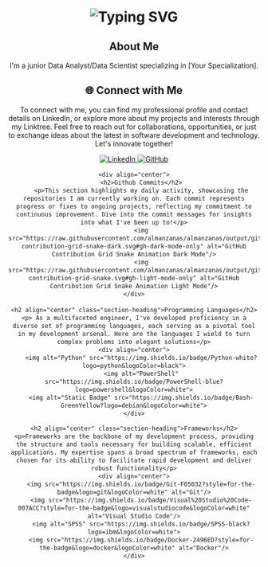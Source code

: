 <!--
Based on:
    https://dev.to/zanepearton/creating-an-engaging-github-profile-a-step-by-step-guide-4hfl
    https://github.com/ZanePearton/ZanePearton
-->

<div align="center">
    <h1>
        <img src="https://readme-typing-svg.herokuapp.com?font=Fira+Code&duration=4000&color=F7007A&center=true&random=false&width=435&lines=Hi!;I'm+Alvaro+Manzanas;Welcome+to+my+GitHub" alt="Typing SVG" />
    </h1>
</div>

<div align="center">
    <h2>About Me</h2>
    <p>I'm a junior Data Analyst/Data Scientist specializing in [Your Specialization].</p>
</div>

<div align="center">
    <h2 align="center" class="section-heading">🌐 Connect with Me</h2>
    <p> To connect with me, you can find my professional profile and contact details on LinkedIn, or explore more about my projects and interests through my Linktree. Feel free to reach out for collaborations, opportunities, or just to exchange ideas about the latest in software development and technology. Let's innovate together! </p>
    <div align="center">
        <a href="https://www.linkedin.com/in/alvaromanzanas/">
            <img alt="LinkedIn" src="https://img.shields.io/badge/alvaromanzanas-brightgreen?logo=linkedin">
        </a>
        <a href="https://almanzanas.github.io/">
            <img alt="GitHub" src="https://img.shields.io/badge/almanzanas-grey?logo=github">
        </a>
    </div>

    <div align="center">
        <h2>Github Commits</h2>
        <p>This section highlights my daily activity, showcasing the repositories I am currently working on. Each commit represents progress or fixes to ongoing projects, reflecting my commitment to continuous improvement. Dive into the commit messages for insights into what I've been up to!</p>
        <img src="https://raw.githubusercontent.com/almanzanas/almanzanas/output/github-contribution-grid-snake-dark.svg#gh-dark-mode-only" alt="GitHub Contribution Grid Snake Animation Dark Mode"/>
        <img src="https://raw.githubusercontent.com/almanzanas/almanzanas/output/github-contribution-grid-snake.svg#gh-light-mode-only" alt="GitHub Contribution Grid Snake Animation Light Mode"/>
    </div>

    <h2 align="center" class="section-heading">Programming Languages</h2>
    <p> As a multifaceted engineer, I've developed proficiency in a diverse set of programming languages, each serving as a pivotal tool in my development arsenal. Here are the languages I wield to turn complex problems into elegant solutions</p>
    <div align="center">
        <img alt="Python" src="https://img.shields.io/badge/Python-white?logo=python&logoColor=black">
        <img alt="PowerShell" src="https://img.shields.io/badge/PowerShell-blue?logo=powershell&logoColor=white">
        <img alt="Static Badge" src="https://img.shields.io/badge/Bash-GreenYellow?logo=debian&logoColor=white">
    </div>
<!--
    <h2 align="center" class="section-heading">☁️ Cloud Technologies</h2>
    <p>In the dynamic realm of cloud computing, I am proficient in leveraging leading cloud platforms and technologies to architect, deploy, and manage scalable, highly available, and fault-tolerant systems. Here's a glance at the cloud technologies I specialize in:</p>
    <div align="center">
        <img src="https://img.shields.io/badge/AWS-FF9900?style=for-the-badge&logo=amazonaws&logoColor=white" alt="AWS" />
        <img src="https://img.shields.io/badge/Azure-0089D6?style=for-the-badge&logo=microsoftazure&logoColor=white" alt="Azure"/>
        <img src="https://img.shields.io/badge/GCP-4285F4?style=for-the-badge&logo=googlecloud&logoColor=white" alt="GCP"/>
        <img src="https://img.shields.io/badge/Terraform-623CE4?style=for-the-badge&logo=terraform&logoColor=white" alt="Terraform"/>
        <img src="https://img.shields.io/badge/Docker-2496ED?style=for-the-badge&logo=docker&logoColor=white" alt="Docker"/>
        <img src="https://img.shields.io/badge/Jenkins-D24939?style=for-the-badge&logo=jenkins&logoColor=white" alt="Jenkins"/>
        <img src="https://img.shields.io/badge/Salesforce-00A1E0?style=for-the-badge&logo=salesforce&logoColor=white" alt="Salesforce"/>
    </div>
-->
    <h2 align="center" class="section-heading">Frameworks</h2>
    <p>Frameworks are the backbone of my development process, providing the structure and tools necessary for building scalable, efficient applications. My expertise spans a broad spectrum of frameworks, each chosen for its ability to facilitate rapid development and deliver robust functionality</p>
    <div align="center">
        <img src="https://img.shields.io/badge/Git-F05032?style=for-the-badge&logo=git&logoColor=white" alt="Git"/>
        <img src="https://img.shields.io/badge/Visual%20Studio%20Code-007ACC?style=for-the-badge&logo=visualstudiocode&logoColor=white" alt="Visual Studio Code"/>
        <img alt="SPSS" src="https://img.shields.io/badge/SPSS-black?logo=ibm&logoColor=white">
        <img src="https://img.shields.io/badge/Docker-2496ED?style=for-the-badge&logo=docker&logoColor=white" alt="Docker"/>
    </div>

</div>

